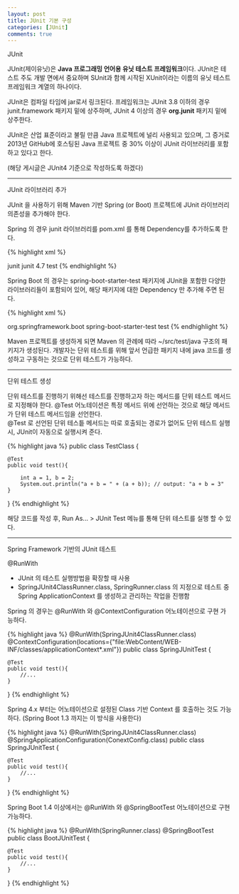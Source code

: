 ```yaml
---
layout: post
title: JUnit 기본 구성
categories: [JUnit]
comments: true
---
```


JUnit

JUnit(제이유닛)은 **Java 프로그래밍 언어용 유닛 테스트 프레임워크**이다. JUnit은 테스트 주도 개발 면에서 중요하며 SUnit과 함께 시작된 XUnit이라는 이름의 유닛 테스트 프레임워크 계열의 하나이다.

JUnit은 컴파일 타임에 jar로서 링크된다. 프레임워크는 JUnit 3.8 이하의 경우 junit.framework 패키지 밑에 상주하며, JUnit 4 이상의 경우 **org.junit** 패키지 밑에 상주한다.

JUnit은 산업 표준이라고 불릴 만큼 Java 프로젝트에 널리 사용되고 있으며, 그 증거로 2013년 GitHub에 호스팅된 Java 프로젝트 중 30% 이상이 JUnit 라이브러리를 포함하고 있다고 한다.

(해당 게시글은 JUnit4 기준으로 작성하도록 하겠다)

-------------

JUnit 라이브러리 추가

JUnit 을 사용하기 위해 Maven 기반 Spring (or Boot) 프로젝트에 JUnit 라이브러리 의존성을 추가해야 한다.

Spring 의 경우 junit 라이브러리를 pom.xml 를 통해 Dependency를 추가하도록 한다.

{% highlight xml %}
<!-- Spring > pom.xml -->
<dependency>
    <groupId>junit</groupId>
    <artifactId>junit</artifactId>
    <version>4.7</version> <!--의존성에 적합한 버전으로 수정-->
    <scope>test</scope>
</dependency>
{% endhighlight %}

Spring Boot 의 경우는 spring-boot-starter-test 패키지에 JUnit을 포함한 다양한 라이브러리들이 포함되어 있어, 해당 패키지에 대한 Dependency 만 추가해 주면 된다.

{% highlight xml %}
<!-- Spring Boot > pom.xml -->
<dependency>
    <groupId>org.springframework.boot</groupId>
    <artifactId>spring-boot-starter-test</artifactId>
    <scope>test</scope>
</dependency>
{% endhighlight %}

Maven 프로젝트를 생성하게 되면 Maven 의 관례에 따라 ~/src/test/java 구조의 패키지가 생성된다. 개발자는 단위 테스트를 위해 앞서 언급한 패키지 내에 java 코드를 생성하고 구동하는 것으로 단위 테스트가 가능하다.

-------------

단위 테스트 생성

단위 테스트를 진행하기 위해선 테스트를 진행하고자 하는 메서드를 단위 테스트 메서드로 지정해야 한다. @Test 어노테이션은 특정 메서드 위에 선언하는 것으로 해당 메서드가 단위 테스트 메서드임을 선언한다.  
@Test 로 선언된 단위 테스틑 메서드는 따로 호출되는 경로가 없어도 단위 테스트 실행 시, JUnit이 자동으로 실행시켜 준다.

{% highlight java %}
public class TestClass {

    @Test
    public void test(){

        int a = 1, b = 2;
        System.out.println("a + b = " + (a + b)); // output: "a + b = 3"
    }
}
{% endhighlight %}

해당 코드를 작성 후, Run As... > JUnit Test 메뉴를 통해 단위 테스트를 실행 할 수 있다.

-------------

Spring Framework 기반의 JUnit 테스트

@RunWith
- JUnit 의 테스트 실행방법을 확장할 때 사용
- SpringJUnit4ClassRunner.class, SpringRunner.class 의 지정으로 테스트 중 Spring ApplicationContext 를 생성하고 관리하는 작업을 진행함

Spring 의 경우는 @RunWith 와 @ContextConfiguration 어노테이션으로 구현 가능하다.

{% highlight java %}
@RunWith(SpringJUnit4ClassRunner.class)
@ContextConfiguration(locations={"file:WebContent/WEB-INF/classes/applicationContext*.xml"})
public class SpringJUnitTest {

    @Test
    public void test(){
        //...
    }
}
{% endhighlight %}

Spring 4.x 부터는 어노테이션으로 설정된 Class 기반 Context 를 호출하는 것도 가능하다.
(Spring Boot 1.3 까지는 이 방식을 사용한다)

{% highlight java %}
@RunWith(SpringJUnit4ClassRunner.class)
@SpringApplicationConfiguration(ConextConfig.class)
public class SpringJUnitTest {

    @Test
    public void test(){
        //...
    }
}
{% endhighlight %}

Spring Boot 1.4 이상에서는 @RunWith 와 @SpringBootTest 어노테이션으로 구현 가능하다.

{% highlight java %}
@RunWith(SpringRunner.class)
@SpringBootTest
public class BootJUnitTest {
    
    @Test
    public void test(){
        //...
    }
}
{% endhighlight %}